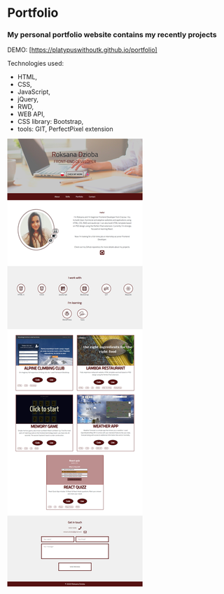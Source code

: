# Portfolio
### My personal portfolio website contains my recently projects

DEMO: [https://platypuswithoutk.github.io/portfolio]

Technologies used:
* HTML, 
* CSS, 
* JavaScript, 
* jQuery, 
* RWD, 
* WEB API, 
* CSS library: Bootstrap,
* tools: GIT, PerfectPixel extension

![portfolio-layout full screen](https://github.com/platypuswithoutk/portfolio/blob/master/img/portfolio-layout.png)
